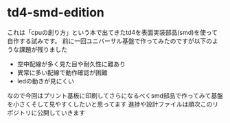# td4-smd-edition
これは「cpuの創り方」という本で出てきたtd4を表面実装部品(smd)を使って自作する試みです。
前に一回ユニバーサル基盤で作ってみたのですが以下のような課題が残りました
- 空中配線が多く見た目や耐久性に難あり
- 異常に多い配線で動作確認が困難
- ledの動きが見にくい
  
なので今回はプリント基板に印刷してさらになるべくsmd部品で作ってみて基盤を小さくそして見やすくしたいと思ってます
進捗や設計ファイルは順次このリポジトリに公開していきます

